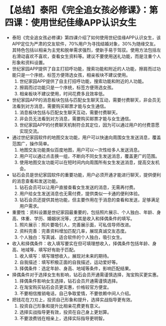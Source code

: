 # 【总结】泰阳《完全追女孩必修课》：第四课：使用世纪佳缘APP认识女生

-   泰阳《完全追女孩必修课》第四课介绍了如何使用世纪佳缘APP认识女生，该APP定位为严肃的交友软件，70%用户为寻找结婚对象，30%为随缘交友。其特色包括以相亲为主党和脱单需求强烈，使新手易于驾驭。使用方法包括左右滑动喜欢不喜欢，查看女生资料等。建议不要使用送礼功能，而是注重个人形象和资料设置。
-   世纪家园APP提供了自主打招呼功能，搜索功能和附近的人功能，擦肩而过功能只是一个序统，标签方便筛选女孩，相亲板块不建议使用。
    1.  世纪家园APP提供了自主打招呼功能，搜索功能和附近的人功能。
    2.  擦肩而过功能只是一个序统，标签方便筛选女孩。
    3.  相亲板块不建议使用，时间花费多且效率低。
-   世纪家园APP的消息板块包括与匹配女生聊天互动，需要付费聊天，非会员无法看到对方消息，需要购买邮票才能与女生通信。
    1.  消息板块包括与匹配女生聊天互动，需要付费聊天。
    2.  非会员无法看到对方消息，需要购买邮票才能与女生通信。
    3.  世纪家园APP的付费聊天机制符合其定位，因为可以通过用户的付费意愿实现交流。
-   通过世纪家园软件的地图交友功能，用户可以快速向周围女生发送消息，覆盖范围广，操作简单。
    1.  地图交友功能类似百度地图，用户可以一次性给多人发送消息。
    2.  用户可以通过点击换一组，不断向不同女生发送消息，覆盖更广的范围。
    3.  使用地图交友功能可以在短时间内向周围所有女生发送消息，提高交友机会。
-   钻石会员是世纪家园软件的重要功能，用户必须开通才能进行聊天，提供便利的消息查看和发送功能。
    1.  钻石会员可以让用户直接查看女生发送的消息，无需再付费。
    2.  用户给女生发送消息也无需付费，提供类似一卡通的便利体验。
    3.  钻石会员还提供其他功能，但主要作用在于消息的查看和发送，足够满足用户需求。
-   重要性：资料设置是世纪家园最重要的，包括照片展示、个人独白、年龄、身高、体重、学历、婚姻状况等，尤其是收入和择偶条件的填写。
    1.  照片展示：照片要吸引人，完善展示面，可私信导师改进。
    2.  资料完善：完善资料增加匹配几率，展现真诚交友态度。
    3.  个人独白：写真诚、适合软件的个人独白，吸引女生。
-   收入和择偶条件：收入填写要实在但可填理想收入，择偶条件包括年龄、身高、地域等，填写好有助于匹配。
    1.  收入填写：填写理想收入，展现对未来的期待。
    2.  自我描述：填写积极正面的自我描述，运动爱好等。
    3.  择偶条件：选定年龄、身高、地域等条件，影响匹配结果。
-   择偶条件对于选择女生有影响，钻石会员开通需谨慎选择，淘宝购买更实惠。
    1.  择偶条件影响女生选择，钻石会员开通需谨慎选择。
    2.  在淘宝购买钻石会员更实惠，价格较官方便宜。
    3.  不要相信推销电话，自己争取爱情，不要依赖中间人介绍。
-   把钱花在刀刃上，投资自己形象和提升，选择实战指导更有效。
    1.  投资自己形象和提升比相亲花费更有意义。
    2.  选择实战指导更有效，投资在自己身上更划算。
    3.  不要浪费钱在相亲上，选择实际指导更明智。